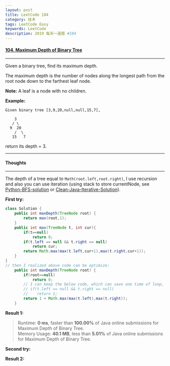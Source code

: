 ```yaml
---
layout: post
title: LeetCode 104
category: 技术
tags: LeetCode Easy
keywords: LeetCode
description: 2019 每天一道题 #104
---
```


#### [104. Maximum Depth of Binary Tree](https://leetcode.com/problems/maximum-depth-of-binary-tree/)
---
Given a binary tree, find its maximum depth.

The maximum depth is the number of nodes along the longest path from the root node down to the farthest leaf node.

**Note:** A leaf is a node with no children.

**Example:**
```
Given binary tree [3,9,20,null,null,15,7],

    3
   / \
  9  20
    /  \
   15   7
```
return its depth = 3.

---
#### Thoughts
---
The depth of a tree equal to `Math(root.left,root.right)`, I use recursion and also you can use iteration (using stack to store currentNode, see [Python-BFS-solution](https://leetcode.com/problems/maximum-depth-of-binary-tree/discuss/34345/) or [Clean-Java-Iterative-Solution](https://leetcode.com/problems/maximum-depth-of-binary-tree/discuss/34238/)).

**First try:**
```Java
class Solution {
    public int maxDepth(TreeNode root) {
        return max(root,1);
    }
    public int max(TreeNode t, int cur){
        if(t==null)
            return 0;
        if(t.left == null && t.right == null)
            return cur;
        return Math.max(max(t.left,cur+1),max(t.right,cur+1));
    }
}
// then I realized above code can be optimize:
    public int maxDepth(TreeNode root) {
        if(root==null)
            return 0;
        // I can keep the below code, which can save one time of loop, but will add time for the judgement
        // if(t.left == null && t.right == null)
        //    return 1;
        return 1 + Math.max(max(t.left),max(t.right));
    }
```

**Result 1:**
> Runtime: **0 ms**, faster than **100.00%** of Java online submissions for Maximum Depth of Binary Tree.  
> Memory Usage: **40.1 MB**, less than **5.01%** of Java online submissions for Maximum Depth of Binary Tree.

**Second try:**


**Result 2:**

